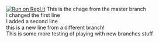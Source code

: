 [![Run on Repl.it](https://repl.it/badge/github/joey-kilgore/playground)](https://repl.it/github/joey-kilgore/playground)
This is the chage from the master branch  
I changed the first line   
I added a second line  
this is a new line from a different branch!  
This is some more testing of playing with new branches
stuff